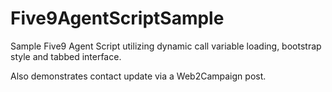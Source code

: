 Five9AgentScriptSample
==========================

Sample Five9 Agent Script utilizing dynamic call variable loading, bootstrap style and tabbed interface.

Also demonstrates contact update via a Web2Campaign post.
